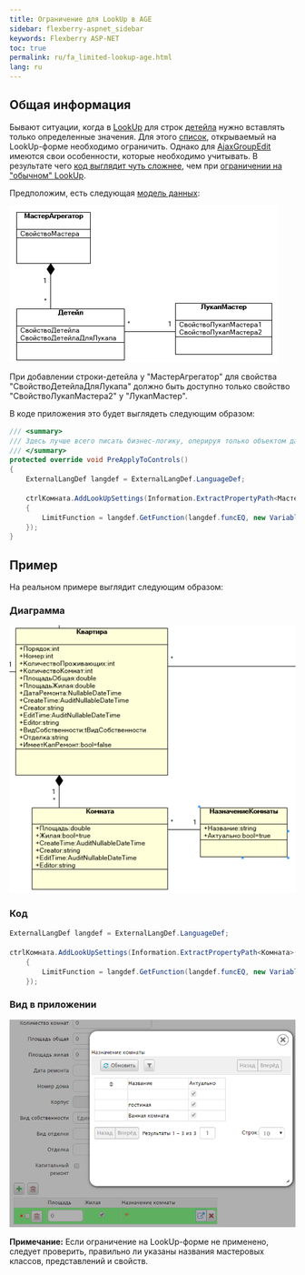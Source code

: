 ```yaml
---
title: Ограничение для LookUp в AGE
sidebar: flexberry-aspnet_sidebar
keywords: Flexberry ASP-NET
toc: true
permalink: ru/fa_limited-lookup-age.html
lang: ru
---
```


## Общая информация

Бывают ситуации, когда в [LookUp](fa_master-editor-ajax-lookup.html) для строк [детейла](fo_detail-associations-properties.html) нужно вставлять только определенные значения. Для этого [список](fa_web-object-list-view.html), открываемый на LookUp-форме необходимо ограничить. Однако для [AjaxGroupEdit](fa_ajax-group-edit.html) имеются свои особенности, которые необходимо учитывать. В результате чего [код выглядит чуть сложнее](fa_settings-lookup-age.html), чем при [ограничении на "обычном" LookUp](fa_lookup-limit-web.html).

Предположим, есть следующая [модель данных](fd_design.html):

![](/images/pages/products/flexberry-aspnet/controls/groupedit/lookup-diagram-age.png)

При добавлении строки-детейла у "МастерАгрегатор" для свойства "СвойствоДетейлаДляЛукапа" должно быть доступно только свойство "СвойствоЛукапМастера2" у "ЛукапМастер".

В коде приложения это будет выглядеть следующим образом:

```csharp
/// <summary>
/// Здесь лучше всего писать бизнес-логику, оперируя только объектом данных.
/// </summary>
protected override void PreApplyToControls()
{
	ExternalLangDef langdef = ExternalLangDef.LanguageDef;
	
	ctrlКомната.AddLookUpSettings(Information.ExtractPropertyPath<МастерАгрегатор>(r => r.ЛукапМастер), new LookUpSetting
	{
		LimitFunction = langdef.GetFunction(langdef.funcEQ, new VariableDef(langdef.[ТипСвойстваЛукапМастер], "СвойствоЛукапМастера2"),     [ЗначениеСвойстваЛукапМастер])
	});
}      
```

## Пример

На реальном примере выглядит следующим образом:

### Диаграмма

![](/images/pages/products/flexberry-aspnet/controls/groupedit/lookup-age-example.png)

### Код

```csharp
ExternalLangDef langdef = ExternalLangDef.LanguageDef;

ctrlКомната.AddLookUpSettings(Information.ExtractPropertyPath<Комната>(r => r.НазначениеКомнаты), new LookUpSetting
	{
		LimitFunction = langdef.GetFunction(langdef.funcEQ, new VariableDef(langdef.BoolType, "Актуально"), true)
	});
```

### Вид в приложении

![](/images/pages/products/flexberry-aspnet/controls/groupedit/lookup-age-application.png)

**Примечание:** Если ограничение на LookUp-форме не применено, следует проверить, правильно ли указаны названия мастеровых классов, представлений и свойств.
